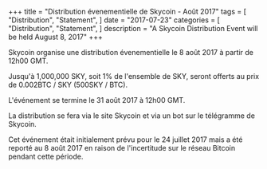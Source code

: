 +++ title = "Distribution évenementielle de Skycoin - Août 2017" tags = [ "Distribution", "Statement", ] date = "2017-07-23" categories = [ "Distribution", "Statement", ] description = "A Skycoin Distribution Event will be held August 8, 2017" +++

Skycoin organise une distribution évenementielle le 8 août 2017 à partir de 12h00 GMT.

Jusqu'à 1,000,000 SKY, soit 1% de l'ensemble de SKY, seront offerts au prix de 0.002BTC / SKY (500SKY / BTC).

L'événement se termine le 31 août 2017 à 12h00 GMT.

La distribution se fera via le site Skycoin et via un bot sur le télégramme de Skycoin.

Cet événement était initialement prévu pour le 24 juillet 2017 mais a été reporté au 8 août 2017 en raison de l'incertitude sur le réseau Bitcoin pendant cette période.

